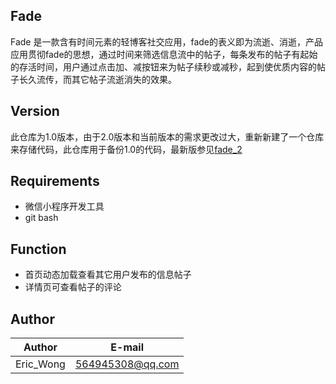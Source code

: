 ## Fade

Fade 是一款含有时间元素的轻博客社交应用，fade的表义即为流逝、消逝，产品应用贯彻fade的思想，通过时间来筛选信息流中的帖子，每条发布的帖子有起始的存活时间，用户通过点击加、减按钮来为帖子续秒或减秒，起到使优质内容的帖子长久流传，而其它帖子流逝消失的效果。

## Version

此仓库为1.0版本，由于2.0版本和当前版本的需求更改过大，重新新建了一个仓库来存储代码，此仓库用于备份1.0的代码，最新版参见[fade_2](https://github.com/huanghlun/Fade_2)

## Requirements

* 微信小程序开发工具
* git bash

## Function

* 首页动态加载查看其它用户发布的信息帖子
* 详情页可查看帖子的评论


## Author

| Author | E-mail |
| :------:  | :------: |
| Eric_Wong |  564945308@qq.com |
